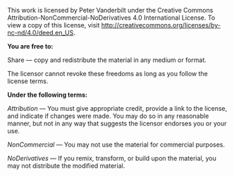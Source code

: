 This work is licensed by Peter Vanderbilt under the Creative Commons
Attribution-NonCommercial-NoDerivatives 4.0 International License. To
view a copy of this license, visit
		 http://creativecommons.org/licenses/by-nc-nd/4.0/deed.en_US.
	
**You are free to:**

Share — copy and redistribute the material in any medium or format.

The licensor cannot revoke these freedoms as long as you follow the license terms.

**Under the following terms:**

*Attribution* — You must give appropriate credit, provide a link to the
license, and indicate if changes were made. You may do so in any reasonable
manner, but not in any way that suggests the licensor endorses you or your
use.

*NonCommercial* — You may not use the material for commercial purposes.

*NoDerivatives* — If you remix, transform, or build upon the material, you
may not distribute the modified material.
